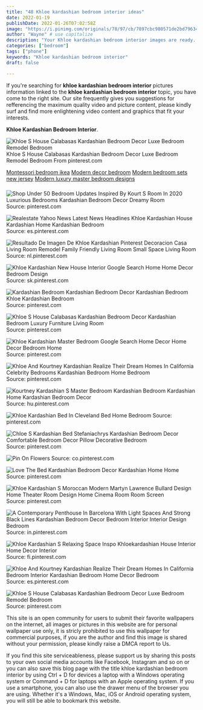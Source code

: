 ```yaml
---
title: "48 Khloe kardashian bedroom interior ideas"
date: 2022-01-19
publishDate: 2022-01-26T07:02:58Z
image: "https://i.pinimg.com/originals/78/97/cb/7897cbc980571de2bd796349755bf28e.jpg"
author: "Wayne" # use capitalize
description: "Your Khloe kardashian bedroom interior images are ready. Khloe kardashian bedroom interior are a topic that is being searched for and liked by netizens now. You can Get the Khloe kardashian bedroom interior files here. Download all royalty-free photos."
categories: ["bedroom"]
tags: ["phone"]
keywords: "Khloe kardashian bedroom interior"
draft: false

---
```


If you're searching for **khloe kardashian bedroom interior** pictures information linked to the **khloe kardashian bedroom interior** topic, you have come to the right  site.  Our site frequently  gives you  suggestions  for refferencing  the maximum  quality video and picture  content, please kindly surf and find more enlightening video content and graphics  that fit your interests.

**Khloe Kardashian Bedroom Interior**. 

![Khloe S House Calabasas Kardashian Bedroom Decor Luxe Bedroom Remodel Bedroom](https://i.pinimg.com/originals/78/97/cb/7897cbc980571de2bd796349755bf28e.jpg "Khloe S House Calabasas Kardashian Bedroom Decor Luxe Bedroom Remodel Bedroom")
Khloe S House Calabasas Kardashian Bedroom Decor Luxe Bedroom Remodel Bedroom From pinterest.com

[Montessori bedroom ikea](/montessori-bedroom-ikea/)
[Modern decor bedroom](/modern-decor-bedroom/)
[Modern bedroom sets new jersey](/modern-bedroom-sets-new-jersey/)
[Modern luxury master bedroom designs](/modern-luxury-master-bedroom-designs/)



### 

 


![Shop Under 50 Bedroom Updates Inspired By Kourt S Room In 2020 Luxurious Bedrooms Kardashian Bedroom Decor Dreamy Room](https://i.pinimg.com/originals/b9/d1/bc/b9d1bc4c5b3540a3011e86f3b648ab4d.jpg "Shop Under 50 Bedroom Updates Inspired By Kourt S Room In 2020 Luxurious Bedrooms Kardashian Bedroom Decor Dreamy Room")
Source: pinterest.com

 

![Realestate Yahoo News Latest News Headlines Khloe Kardashian House Kardashian Home Kardashian Bedroom](https://i.pinimg.com/originals/92/d4/cf/92d4cf2114b58c55822e689a4bb1baca.jpg "Realestate Yahoo News Latest News Headlines Khloe Kardashian House Kardashian Home Kardashian Bedroom")
Source: es.pinterest.com

 

![Resultado De Imagen De Khloe Kardashian Pinterest Decoracion Casa Living Room Remodel Family Friendly Living Room Small Space Living Room](https://i.pinimg.com/originals/16/b3/cb/16b3cbb3d4424596a8310d1dcb6ecc95.jpg "Resultado De Imagen De Khloe Kardashian Pinterest Decoracion Casa Living Room Remodel Family Friendly Living Room Small Space Living Room")
Source: nl.pinterest.com

 

![Khloe Kardashian New House Interior Google Search Home Home Decor Bedroom Design](https://i.pinimg.com/originals/91/6f/0d/916f0d195aa883cbfde46378b57f2489.jpg "Khloe Kardashian New House Interior Google Search Home Home Decor Bedroom Design")
Source: sk.pinterest.com

 

![Kardashian Bedroom Kardashian Bedroom Decor Kardashian Bedroom Khloe Kardashian Bedroom](https://i.pinimg.com/originals/90/c6/4d/90c64d9b05b28ca6df34866e09307d40.png "Kardashian Bedroom Kardashian Bedroom Decor Kardashian Bedroom Khloe Kardashian Bedroom")
Source: pinterest.com

 

![Khloe S House Calabasas Kardashian Bedroom Decor Kardashian Bedroom Luxury Furniture Living Room](https://i.pinimg.com/originals/3d/cf/9d/3dcf9d3a278a6027971f652f226d6b3d.jpg "Khloe S House Calabasas Kardashian Bedroom Decor Kardashian Bedroom Luxury Furniture Living Room")
Source: pinterest.com

 

![Khloe Kardashian Master Bedroom Google Search Home Decor Home Decor Bedroom Home](https://i.pinimg.com/originals/e0/72/78/e07278b6b34ec59ab2f6b819bc41adbb.jpg "Khloe Kardashian Master Bedroom Google Search Home Decor Home Decor Bedroom Home")
Source: pinterest.com

 

![Khloe And Kourtney Kardashian Realize Their Dream Homes In California Celebrity Bedrooms Kardashian Bedroom Home Bedroom](https://i.pinimg.com/originals/31/aa/64/31aa6498a52772a9d77ffd3912e48989.jpg "Khloe And Kourtney Kardashian Realize Their Dream Homes In California Celebrity Bedrooms Kardashian Bedroom Home Bedroom")
Source: pinterest.com

 

![Kourtney Kardashian S Master Bedroom Kardashian Bedroom Kardashian Home Kardashian Bedroom Decor](https://i.pinimg.com/474x/6b/08/39/6b0839909a803e47e2f4b05ec3c6dd79--kourtney-kardashian-luxury-life.jpg "Kourtney Kardashian S Master Bedroom Kardashian Bedroom Kardashian Home Kardashian Bedroom Decor")
Source: hu.pinterest.com

 

![Khloe Kardashian Bed In Cleveland Bed Home Bedroom](https://i.pinimg.com/originals/63/b2/de/63b2ded0e9946d6a5246bc279b416b3a.jpg "Khloe Kardashian Bed In Cleveland Bed Home Bedroom")
Source: pinterest.com

 

![Chloe S Kardashian Bed Stefaniachrys Kardashian Bedroom Decor Comfortable Bedroom Decor Pillow Decorative Bedroom](https://i.pinimg.com/originals/c8/d2/51/c8d25177fd3d312dea3185af5b5fff1b.jpg "Chloe S Kardashian Bed Stefaniachrys Kardashian Bedroom Decor Comfortable Bedroom Decor Pillow Decorative Bedroom")
Source: pinterest.com

 

![Pin On Flowers](https://i.pinimg.com/736x/90/2f/bd/902fbd19031164e56017cee60bba23af.jpg "Pin On Flowers")
Source: co.pinterest.com

 

![Love The Bed Kardashian Bedroom Decor Kardashian Home Home](https://i.pinimg.com/originals/0c/1f/52/0c1f5217624861e651b35fcb74c1b9ed.jpg "Love The Bed Kardashian Bedroom Decor Kardashian Home Home")
Source: pinterest.com

 

![Khloe Kardashian S Moroccan Modern Martyn Lawrence Bullard Design Home Theater Room Design Home Cinema Room Room Screen](https://i.pinimg.com/originals/de/06/67/de0667d75d64f988fdf1ee3af15900b4.jpg "Khloe Kardashian S Moroccan Modern Martyn Lawrence Bullard Design Home Theater Room Design Home Cinema Room Room Screen")
Source: pinterest.com

 

![A Contemporary Penthouse In Barcelona With Light Spaces And Strong Black Lines Kardashian Bedroom Decor Bedroom Interior Interior Design Bedroom](https://i.pinimg.com/474x/7b/f5/10/7bf5105c24c6752e9b1d772bb72e42ce.jpg "A Contemporary Penthouse In Barcelona With Light Spaces And Strong Black Lines Kardashian Bedroom Decor Bedroom Interior Interior Design Bedroom")
Source: in.pinterest.com

 

![Khloe Kardashian S Relaxing Space Inspo Khloekardashian House Interior Home Decor Interior](https://i.pinimg.com/originals/8c/62/ac/8c62ac1f2498de37303d1a9f19632cc0.jpg "Khloe Kardashian S Relaxing Space Inspo Khloekardashian House Interior Home Decor Interior")
Source: fi.pinterest.com

 

![Khloe And Kourtney Kardashian Realize Their Dream Homes In California Bedroom Interior Kardashian Bedroom Home Decor Bedroom](https://i.pinimg.com/originals/c3/3c/b8/c33cb86fac36e0347320d12626a7cc85.jpg "Khloe And Kourtney Kardashian Realize Their Dream Homes In California Bedroom Interior Kardashian Bedroom Home Decor Bedroom")
Source: es.pinterest.com

 

![Khloe S House Calabasas Kardashian Bedroom Decor Luxe Bedroom Remodel Bedroom](https://i.pinimg.com/originals/78/97/cb/7897cbc980571de2bd796349755bf28e.jpg "Khloe S House Calabasas Kardashian Bedroom Decor Luxe Bedroom Remodel Bedroom")
Source: pinterest.com

 

This site is an open community for users to submit their favorite wallpapers on the internet, all images or pictures in this website are for personal wallpaper use only, it is stricly prohibited to use this wallpaper for commercial purposes, if you are the author and find this image is shared without your permission, please kindly raise a DMCA report to Us.

If you find this site serviceableness, please support us by sharing this posts to your own social media accounts like Facebook, Instagram and so on or you can also save this blog page with the title khloe kardashian bedroom interior by using Ctrl + D for devices a laptop with a Windows operating system or Command + D for laptops with an Apple operating system. If you use a smartphone, you can also use the drawer menu of the browser you are using. Whether it's a Windows, Mac, iOS or Android operating system, you will still be able to bookmark this website.

